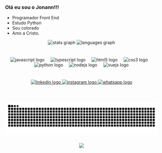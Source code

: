  ### Olá eu sou o Jonann!!!

-  Programador Front End
-  Estudo Python
-  Sou colorado 
-  Amo a Cristo.

<div align="center">
  <img src="https://github-readme-stats.vercel.app/api?username=JonannVictor&hide_title=false&hide_rank=false&show_icons=true&include_all_commits=true&count_private=true&disable_animations=false&theme=maroongold&locale=pt-br&hide_border=true&custom_title=Stats" height="150" alt="stats graph"  />
  <img src="https://github-readme-stats.vercel.app/api/top-langs?username=JonannVictor&locale=pt-br&hide_title=false&layout=compact&card_width=320&langs_count=5&theme=maroongold&hide_border=true" height="150" alt="languages graph"  />
</div>

###
<br/>
<div align="center">
  <img src="https://cdn.jsdelivr.net/gh/devicons/devicon/icons/javascript/javascript-original.svg" height="30" alt="javascript logo"  />
  <img width="12" />
  <img src="https://cdn.jsdelivr.net/gh/devicons/devicon/icons/typescript/typescript-original.svg" height="30" alt="typescript logo"  />
  <img width="12" />
  <img src="https://cdn.jsdelivr.net/gh/devicons/devicon/icons/html5/html5-original.svg" height="30" alt="html5 logo"  />
  <img width="12" />
  <img src="https://cdn.jsdelivr.net/gh/devicons/devicon/icons/css3/css3-original.svg" height="30" alt="css3 logo"  />
  <img width="12" />
  <img src="https://cdn.jsdelivr.net/gh/devicons/devicon/icons/python/python-original.svg" height="30" alt="python logo"  />
  <img width="12" />
  <img src="https://cdn.simpleicons.org/nodedotjs/339933" height="30" alt="nodejs logo"  />
  <img width="12" />
  <img src="https://cdn.jsdelivr.net/gh/devicons/devicon/icons/vuejs/vuejs-original.svg" height="30" alt="vuejs logo"  />
</div>

###
<br/>
<div align="center">
  <a href="https://www.linkedin.com/in/jonann-victor-moreira-cardoso-554137285/?trk=opento_sprofile_goalscard" target="_blank">
    <img src="https://raw.githubusercontent.com/maurodesouza/profile-readme-generator/master/src/assets/icons/social/linkedin/default.svg" width="52" height="40" alt="linkedin logo"  />
  </a>
  <a href="https://www.instagram.com/jonann._.tkd/" target="_blank">
    <img src="https://raw.githubusercontent.com/maurodesouza/profile-readme-generator/master/src/assets/icons/social/instagram/default.svg" width="52" height="40" alt="instagram logo"  />
  </a>
  <a href="https://api.whatsapp.com/send/?phone=5553999340232&text&type=phone_number&app_absent=0" target="_blank">
    <img src="https://raw.githubusercontent.com/maurodesouza/profile-readme-generator/master/src/assets/icons/social/whatsapp/default.svg" width="52" height="40" alt="whatsapp logo"  />
  </a>
</div>

###
<br/>
<br clear="both">

<img src="https://raw.githubusercontent.com/JonannVictor/JonannVictor/output/snake.svg" alt="Snake animation" />

###

<div align="center">
  <img src="https://profile-counter.glitch.me/JonannVictor/count.svg?"  />
</div>

###

